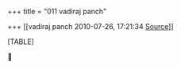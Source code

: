 +++
title = "011 vadiraj panch"

+++
[[vadiraj panch	2010-07-26, 17:21:34 [Source](https://groups.google.com/g/bvparishat/c/fi7dEYNhpJk)]]



[TABLE]




